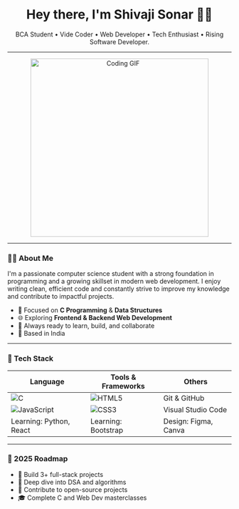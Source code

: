 <h1 align="center">Hey there, I'm Shivaji Sonar 👨‍💻</h1>

<p align="center">
  BCA Student • Vide Coder • Web Developer • Tech Enthusiast • Rising Software Developer.
</p>

---

<p align="center">
  <img src="https://media1.giphy.com/media/v1.Y2lkPTc5MGI3NjExN3F4bmYxdnRpc2tkMjV5YWtramU1OXNtaXJmd3Rta3FsenppaXlhciZlcD12MV9pbnRlcm5hbF9naWZfYnlfaWQmY3Q9Zw/mlBDoVLOGidEc/giphy.gif" width="400" alt="Coding GIF"/>
</p>

---

### 👨‍🎓 About Me

I'm a passionate computer science student with a strong foundation in programming and a growing skillset in modern web development. I enjoy writing clean, efficient code and constantly strive to improve my knowledge and contribute to impactful projects.

- 🔧 Focused on **C Programming** & **Data Structures**
- 🌐 Exploring **Frontend & Backend Web Development**
- 💬 Always ready to learn, build, and collaborate
- 📍 Based in India

---

### 🧰 Tech Stack

| Language | Tools & Frameworks | Others |
|---------|--------------------|--------|
| ![C](https://img.shields.io/badge/C-00599C?style=flat-square&logo=c&logoColor=white) | ![HTML5](https://img.shields.io/badge/HTML5-E34F26?style=flat-square&logo=html5&logoColor=white) | Git & GitHub |
| ![JavaScript](https://img.shields.io/badge/JavaScript-F7DF1E?style=flat-square&logo=javascript&logoColor=black) | ![CSS3](https://img.shields.io/badge/CSS3-1572B6?style=flat-square&logo=css3&logoColor=white) | Visual Studio Code |
| Learning: Python, React | Learning: Bootstrap | Design: Figma, Canva |

---

### 🎯 2025 Roadmap

- 🚀 Build 3+ full-stack projects  
- 📖 Deep dive into DSA and algorithms  
- 🌱 Contribute to open-source projects  
- 🎓 Complete C and Web Dev masterclasses  
